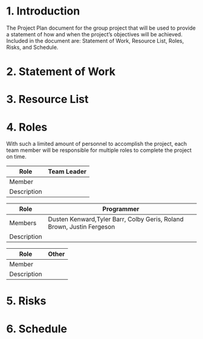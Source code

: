 # 1. Introduction
The Project Plan document for the group project that will be used to provide a statement of how and when the project’s objectives will be achieved. Included in the document are: Statement of Work, Resource List, Roles, Risks, and Schedule.  

# 2. Statement of Work

# 3. Resource List

# 4. Roles
With such a limited amount of personnel to accomplish the project, each team member will be responsible for multiple roles to complete the project on time.  

|Role|Team Leader|
|-----|----------|
|Member|         |
|Description|   |

|Role|Programmer|
|-----|----------|
|Members| Dusten Kenward,Tyler Barr, Colby Geris, Roland Brown, Justin Fergeson |
|Description|   |

|Role|Other|
|-----|----------|
|Member|         |
|Description|   |

# 5. Risks

# 6. Schedule
